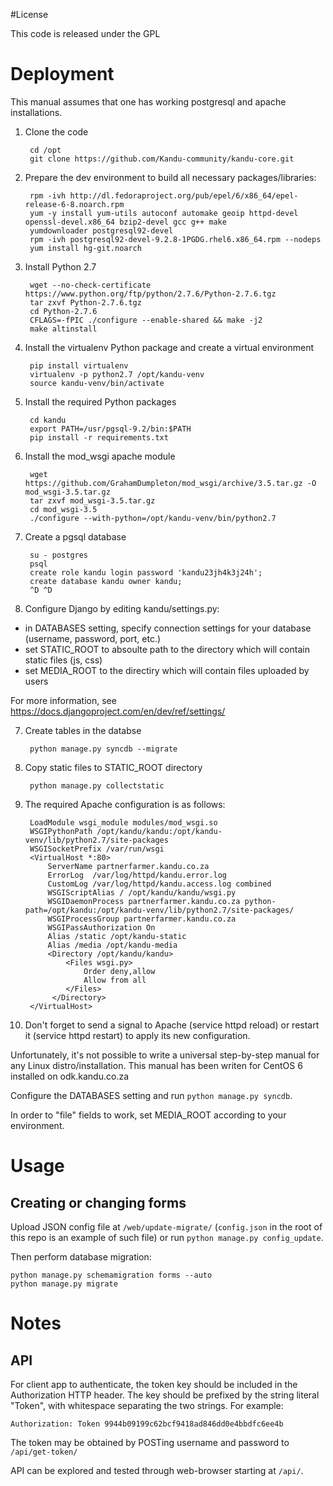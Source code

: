 #License

This code is released under the GPL



# Deployment

This manual assumes that one has working postgresql and apache installations.

1. Clone the code

		cd /opt
		git clone https://github.com/Kandu-community/kandu-core.git

2. Prepare the dev environment to build all necessary packages/libraries:

		rpm -ivh http://dl.fedoraproject.org/pub/epel/6/x86_64/epel-release-6-8.noarch.rpm
		yum -y install yum-utils autoconf automake geoip httpd-devel openssl-devel.x86_64 bzip2-devel gcc g++ make
		yumdownloader postgresql92-devel
		rpm -ivh postgresql92-devel-9.2.8-1PGDG.rhel6.x86_64.rpm --nodeps
		yum install hg-git.noarch

2. Install Python 2.7

		wget --no-check-certificate https://www.python.org/ftp/python/2.7.6/Python-2.7.6.tgz
		tar zxvf Python-2.7.6.tgz
		cd Python-2.7.6
		CFLAGS=-fPIC ./configure --enable-shared && make -j2
		make altinstall

2. Install the virtualenv Python package and create a virtual environment

		pip install virtualenv
		virtualenv -p python2.7 /opt/kandu-venv
		source kandu-venv/bin/activate

3. Install the required Python packages

		cd kandu
		export PATH=/usr/pgsql-9.2/bin:$PATH
		pip install -r requirements.txt

4. Install the mod_wsgi apache module

		wget https://github.com/GrahamDumpleton/mod_wsgi/archive/3.5.tar.gz -O mod_wsgi-3.5.tar.gz
		tar zxvf mod_wsgi-3.5.tar.gz
		cd mod_wsgi-3.5
		./configure --with-python=/opt/kandu-venv/bin/python2.7

5. Create a pgsql database

		su - postgres
		psql
		create role kandu login password 'kandu23jh4k3j24h';
		create database kandu owner kandu;
		^D ^D

6. Configure Django by editing kandu/settings.py:
  * in DATABASES setting, specify connection settings for your database (username, password, port, etc.)
  * set STATIC_ROOT to absoulte path to the directory which will contain static files (js, css)
  * set MEDIA_ROOT to the directiry which will contain files uploaded by users

  For more information, see https://docs.djangoproject.com/en/dev/ref/settings/

7. Create tables in the databse

		python manage.py syncdb --migrate

7. Copy static files to STATIC_ROOT directory

		python manage.py collectstatic

7. The required Apache configuration is as follows:

		LoadModule wsgi_module modules/mod_wsgi.so
		WSGIPythonPath /opt/kandu/kandu:/opt/kandu-venv/lib/python2.7/site-packages
		WSGISocketPrefix /var/run/wsgi
		<VirtualHost *:80>
			ServerName partnerfarmer.kandu.co.za
			ErrorLog  /var/log/httpd/kandu.error.log
			CustomLog /var/log/httpd/kandu.access.log combined
			WSGIScriptAlias / /opt/kandu/kandu/wsgi.py
			WSGIDaemonProcess partnerfarmer.kandu.co.za python-path=/opt/kandu:/opt/kandu-venv/lib/python2.7/site-packages/
			WSGIProcessGroup partnerfarmer.kandu.co.za
			WSGIPassAuthorization On
			Alias /static /opt/kandu-static
			Alias /media /opt/kandu-media
			<Directory /opt/kandu/kandu>
				<Files wsgi.py>
					Order deny,allow
					Allow from all
				</Files>
			 </Directory>
		</VirtualHost>

8. Don't forget to send a signal to Apache (service httpd reload) or restart it
(service httpd restart) to apply its new configuration.

Unfortunately, it's not possible to write a universal
step-by-step manual for any Linux distro/installation.
This manual has been writen for CentOS 6 installed on odk.kandu.co.za

Configure the DATABASES setting and run `python manage.py syncdb`.

In order to "file" fields to work, set MEDIA_ROOT according to your environment.

# Usage

## Creating or changing forms

Upload JSON config file at `/web/update-migrate/` (`config.json` in the root of this repo is an example of such file) or run `python manage.py config_update`.

Then perform database migration:

	python manage.py schemamigration forms --auto
	python manage.py migrate

# Notes

## API

For client app to authenticate, the token key should be included in the Authorization HTTP header. The key should be prefixed by the string literal "Token", with whitespace separating the two strings. For example:

	Authorization: Token 9944b09199c62bcf9418ad846dd0e4bbdfc6ee4b

The token may be obtained by POSTing username and password to `/api/get-token/`

API can be explored and tested through web-browser starting at `/api/`.
